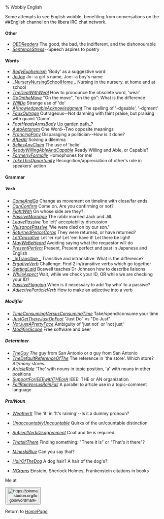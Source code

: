 % Wobbly English

Some attempts to see English wobble, benefiting from conversations on the ##English channel on the libera IRC chat network.

#### Other

* [_OEDReaders_](OEDReaders.html) The good, the bad, the indifferent, and the dishonourable
* [_SentenceStress_](SentenceStress.html)--Speech aspires to poetry

#### Words

* [_BodyEuphemism_](BodyEuphemism.html) 'Body' as a suggestive word
* [_JoJoe_](JoJoe.html) Jo--a girl's name, Joe--a boy's name
* [_NurseryNursingSchoolHome _](NurseryNursingSchoolHome.html) Nursing in the nursery, at home and at school
* [_TheDealWithWeal_](TheDealWithWeal.html) How to pronounce the obsolete word, 'weal'
* [_GoOntheMove_](GoOntheMove.html) "On the move", "on the go": What is the difference
* [_WillDo_](WillDo.html) Strange use of 'do'
* [_AKnowledgeableAcknowledgment_](AKnowledgeableAcknowledgment.html) The spelling of '-dgeable', '-dgment'
* [_FauxOutrage_](FauxOutrage.html) Outrageous--Not damning with faint praise, but praising with quaint 'Damn'
* [_FootHeadsArmsBody_](FootHeadsArmsBody.html) [Up garden path_](https://en.wikipedia.org/wiki/Garden-path_sentence)?
* [_AutoAntonym_](AutoAntonym.html) One Word--Two opposite meanings
* [_PrancingPony_](PrancingPony.html) Disparaging a politician--How is it done?
* [_AfterAll_](AfterAll.html) Solving a dilemma
* [_BeliesAnyClaim_](BeliesAnyClaim.html) The use of 'belie'
* [_ReadyWillingAbleAndCapable_](ReadyWillingAbleAndCapable.html) Ready Willing and Able, or Capable?
* [_FormerlyFormally_](FormerlyFormally.html) Homophones for me!
* [_TakeThisOpportunity_](TakeThisOpportunity.html) Recognition/appreciation of other's role in speakers' action

#### Grammar

##### Verb

* [_ComeAndGo_](ComeAndGo.html) Change as movement on timeline with close/far ends
* [_CanConfirm_](CanConfirm.html) Come on. Are you confirming or not?
* [_FightWith_](FightWith.html) On whose side are they?
* [_PassiveMarriage_](PassiveMarriage.html) The rabbi married Jack and Jill.
* [_LeavePassive_](LeavePassive.html) 'be left' acceptability discussion
* [_NuisancePassive_](NuisancePassive.html) 'We were died on by our son.'
* [_ReturnedPeaceCorps_](ReturnedPeaceCorps.html) They were returned, or have returned?
* [_LetCausative_](LetCausative.html) Let 'er rip! Let 'em have it! Let there be light!
* [_MayWeBeHeard_](MayWeBeHeard.html) Avoiding saying what the requestor will do
* [_PresentPerfect_](PresentPerfect.html) Present, Present perfect and past in Japanese and English
* [_InTransitive _](InTransitive.html) Transitive and intransitive: What is the difference?
* [_ErgativeVerb_](ErgativeVerb.html) Challenge: Find 2 in/transitive verbs which go together
* [_GettingLaid_](GettingLaid.html) Boswell teaches Dr Johnson how to describe liaisons
* [_WhileAspect_](WhileAspect.html) Wait, while we check your ID, OR while we are checking your ID?
* [_PassiveFlagging_](PassiveFlagging.html) When is it necessary to add 'by who' to a passive?
* [_AdjectiveParticleVerb_](AdjectiveParticleVerb.html) How to make an adjective into a verb

##### Modifier

* [_TimeConsumingVersusConsumingTime_](TimeConsumingVersusConsumingTime.html) Take/spend/consume your time
* [_JustGetThereJustOnFoot_](JustGetThereJustOnFoot.html) "Just Do" vs "Do Just"
* [_NotJustAPrettyFace_](NotJustAPrettyFace.html) Ambiguity of 'just not' or 'not just'
* [_ModifierScope_](ModifierScope.html) Free software and beer

##### Determiner

* [_TheGuy_](TheGuy.html) *The* guy from San Antonio or *a* guy from San Antonio
* [_TheDefaultReferenceOfThe_](TheDefaultReferenceOfThe.html) The reference in 'the store'. Which store? *All/many* stores.
* [_ArticleRole_](ArticleRole.html) 'The' with nouns in topic position, 'a' with nouns in other positions
* [_SupportForIEEEwithTHEorA_](SupportForIEEEwithTHEorA.html) IEEE: THE or AN organization
* [_FallRainVersusRainFall_](FallRainVersusRainFall.html) A parallel to article use in a topic-comment language

##### Pro/Noun
* [_WeatherIt_](WeatherIt.html) The 'it' in 'It's raining'--Is it a dummy pronoun?
* [_UnaccountablyUncountable_](UnaccountablyUncountable.html) Quirks of the un/countable distinction 
* [_SubjectVerbDisagreement_](SubjectVerbDisagreement.html) Coat and tie is required
* [_ThatsItThere_](ThatsItThere.html) Finding something: "There it is" or "That's it there"?
* [_MinesIsBlue_](MinesIsBlue.html) Can you say that?
* [_HairOfTheDog_](HairOfTheDog.html) A dog hair? A hair of the dog's?

* [_NGrams_](NGrams.html) Einstein, Sherlock Holmes, Frankenstein citations in books

Me at
<form action='https://mastodon.sdf.org/@drbean'>
<button type='submit' class='btn'>
<img src='./mastodon.svg'
alt='https://joinmastodon.org/logos/wordmark-black-text.svg'
style='width:100px;height:50px'/>
</button></form>

Return to [_HomePage_](HomePage.html)
